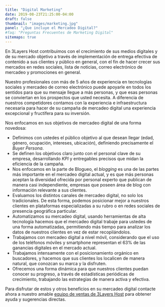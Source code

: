 ```yaml
---
title: "Digital Marketing"
date: 2019-08-23T21:25:00-04:00
draft: false
thumbnail: "images/marketing.jpg"
panel: "¿Que incluye el Mercadeo Digital?"
#faq: "Preguntas Frecuentes de Marketing Digital"
sitemaps: true
---
```


En 3Layers Host contribuimos con el crecimiento de sus medios digitales y de su mercado objetivo a través de implementación de entrega efectiva de contenido a sus clientes y público en general, con el fin de hacer crecer sus mercados en redes sociales, lista de noticias, correo electrónico de mercadeo y promociones en general.

Nuestro profesionales con más de 5 años de experiencia en tecnologías sociales y mercadeo de correo electrónico puede apoyarle en todos los sentidos para que su mensaje llegue a más personas, y que esas personas se conviertan en los prospectos que usted necesita. A diferencia de nuestros competidores contamos con la experiencia e infraestructura necesaria para hacer de su campaña de mercadeo digital una experiencia excepcional y fructífera para su inversión.

Nos enfocamos en sus objetivos de mercadeo digital de una forma novedosa:

* Definimos con ustedes el público objetivo al que desean llegar (edad, género, ocupación, intereses, ubicación), definiendo precisamente el *Buyer* *Persona*.
* Se definen los objetivos claro junto con el personal clave de su empresa, desarrollando *KPI* y entregables precisos que midan la eficiencia de la campaña.
* Nos enfocamos en la parte de Blogueo, el *blogging* es una de las partes más importante en el mercadeo digital actual, y es que más personas aceptan la diversidad ofrecida por personal experto que publican de manera casi independiente, empresas que poseen área de blog con información relevante a sus clientes.
* Evaluamos los distintos canales de mercadeo digital, no solo los tradicionales. De esta forma, podemos posicionar mejor a nuestros clientes en plataformas especializadas a su rubro o en redes sociales de presencia geográfica particular.
* Automatizamos su mercadeo digital, usando herramientas de alta tecnología hacemos que el mercadeo digital trabaje para ustedes de una forma automatizadas, permitiendo más tiempo para analizar los datos de nuestros clientes en vez de estar recopilándolos.
* Trabajamos con mercadeo digital a nivel móvil, considerando que el uso de los teléfonos móviles y smartphone representan el 63% de las ganancias digitales en el mercado actual.
* Trabajamos intensamente con el posicionamiento orgánico en buscadores, y hacemos que sus clientes los localicen de manera natural, que conozcan su marca y la disfruten.
* Ofrecemos una forma dinámica para que nuestros clientes puedan conocer su progreso, a través de estadísticas periódicas de crecimiento, trabajando las estrategias de manera activa y efectiva.

Para disfrutar de estos y otros beneficios en su mercadeo digital contacte ahora a nuestro amable [equipo de ventas de 3Layers Host](https://3layers.host/contact/) para obtener ayuda y sugerencias directas.
